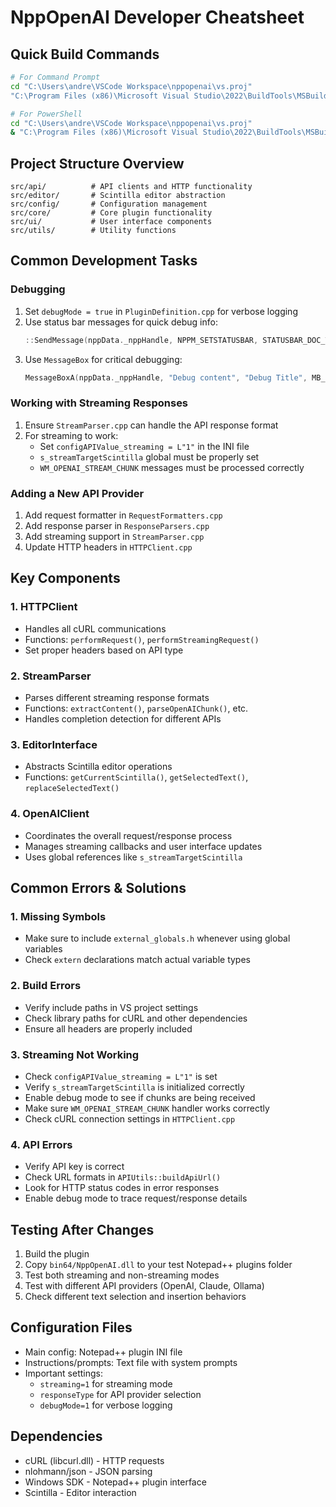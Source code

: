 # NppOpenAI Developer Cheatsheet

## Quick Build Commands

```bash
# For Command Prompt
cd "C:\Users\andre\VSCode Workspace\nppopenai\vs.proj"
"C:\Program Files (x86)\Microsoft Visual Studio\2022\BuildTools\MSBuild\Current\Bin\MSBuild.exe" "NppPluginTemplate.sln" "/p:configuration=Release" "/p:platform=x64" /v:minimal

# For PowerShell
cd "C:\Users\andre\VSCode Workspace\nppopenai\vs.proj"
& "C:\Program Files (x86)\Microsoft Visual Studio\2022\BuildTools\MSBuild\Current\Bin\MSBuild.exe" "NppPluginTemplate.sln" "/p:configuration=Release" "/p:platform=x64"
```

## Project Structure Overview

```
src/api/          # API clients and HTTP functionality
src/editor/       # Scintilla editor abstraction
src/config/       # Configuration management
src/core/         # Core plugin functionality
src/ui/           # User interface components
src/utils/        # Utility functions
```

## Common Development Tasks

### Debugging

1. Set `debugMode = true` in `PluginDefinition.cpp` for verbose logging
2. Use status bar messages for quick debug info:
   ```cpp
   ::SendMessage(nppData._nppHandle, NPPM_SETSTATUSBAR, STATUSBAR_DOC_TYPE, (LPARAM)TEXT("Debug message"));
   ```
3. Use `MessageBox` for critical debugging:
   ```cpp
   MessageBoxA(nppData._nppHandle, "Debug content", "Debug Title", MB_OK);
   ```

### Working with Streaming Responses

1. Ensure `StreamParser.cpp` can handle the API response format
2. For streaming to work:
   - Set `configAPIValue_streaming = L"1"` in the INI file
   - `s_streamTargetScintilla` global must be properly set
   - `WM_OPENAI_STREAM_CHUNK` messages must be processed correctly

### Adding a New API Provider

1. Add request formatter in `RequestFormatters.cpp`
2. Add response parser in `ResponseParsers.cpp`
3. Add streaming support in `StreamParser.cpp`
4. Update HTTP headers in `HTTPClient.cpp`

## Key Components

### 1. HTTPClient

- Handles all cURL communications
- Functions: `performRequest()`, `performStreamingRequest()`
- Set proper headers based on API type

### 2. StreamParser

- Parses different streaming response formats
- Functions: `extractContent()`, `parseOpenAIChunk()`, etc.
- Handles completion detection for different APIs

### 3. EditorInterface

- Abstracts Scintilla editor operations
- Functions: `getCurrentScintilla()`, `getSelectedText()`, `replaceSelectedText()`

### 4. OpenAIClient

- Coordinates the overall request/response process
- Manages streaming callbacks and user interface updates
- Uses global references like `s_streamTargetScintilla`

## Common Errors & Solutions

### 1. Missing Symbols

- Make sure to include `external_globals.h` whenever using global variables
- Check `extern` declarations match actual variable types

### 2. Build Errors

- Verify include paths in VS project settings
- Check library paths for cURL and other dependencies
- Ensure all headers are properly included

### 3. Streaming Not Working

- Check `configAPIValue_streaming = L"1"` is set
- Verify `s_streamTargetScintilla` is initialized correctly
- Enable debug mode to see if chunks are being received
- Make sure `WM_OPENAI_STREAM_CHUNK` handler works correctly
- Check cURL connection settings in `HTTPClient.cpp`

### 4. API Errors

- Verify API key is correct
- Check URL formats in `APIUtils::buildApiUrl()`
- Look for HTTP status codes in error responses
- Enable debug mode to trace request/response details

## Testing After Changes

1. Build the plugin
2. Copy `bin64/NppOpenAI.dll` to your test Notepad++ plugins folder
3. Test both streaming and non-streaming modes
4. Test with different API providers (OpenAI, Claude, Ollama)
5. Check different text selection and insertion behaviors

## Configuration Files

- Main config: Notepad++ plugin INI file
- Instructions/prompts: Text file with system prompts
- Important settings:
  - `streaming=1` for streaming mode
  - `responseType` for API provider selection
  - `debugMode=1` for verbose logging

## Dependencies

- cURL (libcurl.dll) - HTTP requests
- nlohmann/json - JSON parsing
- Windows SDK - Notepad++ plugin interface
- Scintilla - Editor interaction
